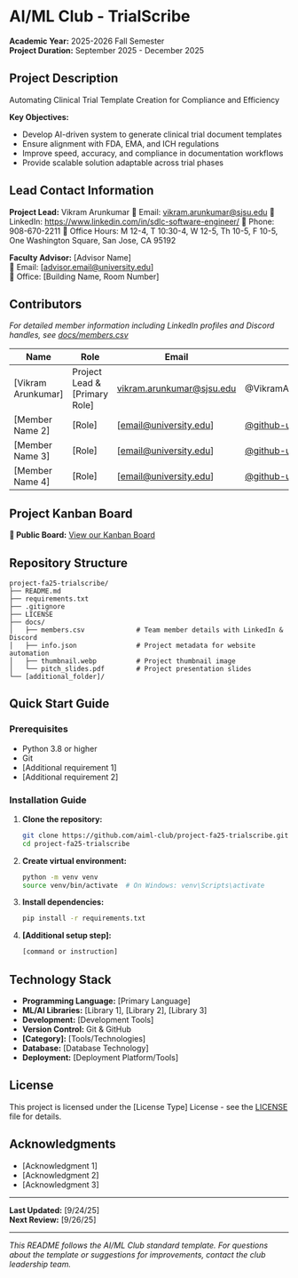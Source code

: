 # AI/ML Club - TrialScribe

**Academic Year:** 2025-2026 Fall Semester  
**Project Duration:** September 2025 - December 2025

## Project Description

Automating Clinical Trial Template Creation for Compliance and Efficiency

**Key Objectives:**
- Develop AI-driven system to generate clinical trial document templates
- Ensure alignment with FDA, EMA, and ICH regulations
- Improve speed, accuracy, and compliance in documentation workflows
- Provide scalable solution adaptable across trial phases

## Lead Contact Information

**Project Lead:** Vikram Arunkumar 
📧 Email: vikram.arunkumar@sjsu.edu 
💼 LinkedIn: https://www.linkedin.com/in/sdlc-software-engineer/
📱 Phone: 908-670-2211
🏢 Office Hours: M 12-4, T 10:30-4, W 12-5, Th 10-5, F 10-5, One Washington Square, San Jose, CA 95192

**Faculty Advisor:** [Advisor Name]  
📧 Email: [advisor.email@university.edu]  
🏢 Office: [Building Name, Room Number]

## Contributors

*For detailed member information including LinkedIn profiles and Discord handles, see [docs/members.csv](docs/members.csv)*

| Name | Role | Email | GitHub |
|------|------|-------|--------|
| [Vikram Arunkumar] | Project Lead & [Primary Role] | vikram.arunkumar@sjsu.edu | @VikramArunkumar(https://github.com/VikramArunkumar) |
| [Member Name 2] | [Role] | [email@university.edu] | [@github-username](https://github.com/username) |
| [Member Name 3] | [Role] | [email@university.edu] | [@github-username](https://github.com/username) |
| [Member Name 4] | [Role] | [email@university.edu] | [@github-username](https://github.com/username) |

## Project Kanban Board

**🔗 Public Board:** [View our Kanban Board](https://github.com/orgs/ai-ml-club-sjsu/projects/7)

## Repository Structure

```
project-fa25-trialscribe/
├── README.md
├── requirements.txt
├── .gitignore
├── LICENSE
├── docs/
│   ├── members.csv             # Team member details with LinkedIn & Discord
│   ├── info.json               # Project metadata for website automation
│   ├── thumbnail.webp          # Project thumbnail image
│   └── pitch_slides.pdf        # Project presentation slides
└── [additional_folder]/
```

## Quick Start Guide

### Prerequisites
- Python 3.8 or higher
- Git
- [Additional requirement 1]
- [Additional requirement 2]

### Installation Guide

1. **Clone the repository:**
   ```bash
   git clone https://github.com/aiml-club/project-fa25-trialscribe.git
   cd project-fa25-trialscribe
   ```

2. **Create virtual environment:**
   ```bash
   python -m venv venv
   source venv/bin/activate  # On Windows: venv\Scripts\activate
   ```

3. **Install dependencies:**
   ```bash
   pip install -r requirements.txt
   ```

4. **[Additional setup step]:**
   ```bash
   [command or instruction]
   ```

## Technology Stack

- **Programming Language:** [Primary Language]
- **ML/AI Libraries:** [Library 1], [Library 2], [Library 3]
- **Development:** [Development Tools]
- **Version Control:** Git & GitHub
- **[Category]:** [Tools/Technologies]
- **Database:** [Database Technology]
- **Deployment:** [Deployment Platform/Tools]

## License

This project is licensed under the [License Type] License - see the [LICENSE](LICENSE) file for details.

## Acknowledgments

- [Acknowledgment 1]
- [Acknowledgment 2]
- [Acknowledgment 3]

---

**Last Updated:** [9/24/25]  
**Next Review:** [9/26/25]

---

*This README follows the AI/ML Club standard template. For questions about the template or suggestions for improvements, contact the club leadership team.*
